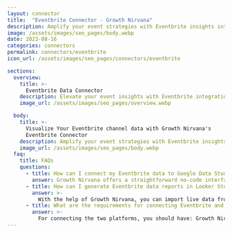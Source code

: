 ```yaml
---
layout: connector
title:  "Eventbrite Connector - Growth Nirvana"
description: Amplify your event strategies with Eventbrite insights integrated into Looker Studio.
image: /assets/images/seo_pages/body.webp
date: 2023-08-16
categories: connectors
permalink: connectors/eventbrite
icon_url: /assets/images/seo_pages/connectors/eventbrite

sections:
  overview:
    title: >-
      Eventbrite Data Connector
    description: Elevate your event insights with Eventbrite integration. Seamlessly merge event data from Eventbrite with Looker Studio's analytical capabilities, unlocking insights that power event strategies, attendee engagement, and operational excellence.
    image_url: /assets/images/seo_pages/overview.webp

  body:
    title: >-
      Visualize Your Eventbrite channel data with Growth Nirvana's
      Eventbrite Connector
    description: Amplify your event strategies with Eventbrite insights integrated into Looker Studio.
    image_url: /assets/images/seo_pages/body.webp
  faq:
    title: FAQs
    questions:
      - title: How can I connect my Eventbrite data to Google Data Studio/Looker Studio?
        answer: Growth Nirvana offers a straightforward no-code interface to connect to Eventbrite data sources.
      - title: How can I generate Eventbrite data reports in Looker Studio?
        answer: >-
          With the help of Growth Nirvana, you can import live data from Eventbrite into Looker Studio. These data can be viewed in charts, tables, and dashboards to generate branded reports that can be shared instantly.
      - title: What are the requirements for connecting Eventbrite and Looker Studio?
        answer: >-
          For connecting the two platforms, you should have: Growth Nirvana Account and Eventbrite Ads Account
---
```

